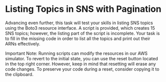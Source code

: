 # Listing Topics in SNS with Pagination

Advancing even further, this task will test your skills in listing SNS topics using the Boto3 resource interface. A script is provided, which creates 15 SNS topics; however, the listing part of the script is incomplete. Your task is to fill in the missing code in order to list all the topics and print out their ARNs effectively.

Important Note: Running scripts can modify the resources in our AWS simulator. To revert to the initial state, you can use the reset button located in the top right corner. However, keep in mind that resetting will erase any code changes. To preserve your code during a reset, consider copying it to the clipboard.